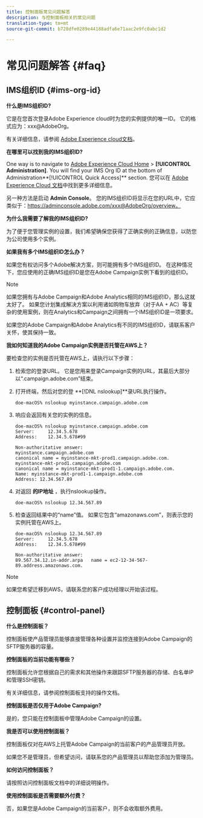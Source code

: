 ```yaml
---
title: 控制面板常见问题解答
description: 与控制面板相关的常见问题
translation-type: tm+mt
source-git-commit: b728dfe0289e44188adfa6e71aac2e9fc0abc1d2

---
```



# 常见问题解答 {#faq}

## IMS组织ID {#ims-org-id}

**什么是IMS组织ID?**

它是在您首次登录Adobe Experience cloud时为您的实例提供的唯一ID。 它的格式应为：xxx@AdobeOrg。

有关详细信息，请参阅 [Adobe Experience cloud文档](https://marketing.adobe.com/resources/help/en_US/mcloud/organizations.html)。

**在哪里可以找到我的IMS组织ID?**

One way is to navigate to [Adobe Experience Cloud Home](https://exc-login.experiencecloud.adobe.com/exc-content/login.html?prefixtenantid=amc) > **[!UICONTROL Administration]**. You will find your IMS Org ID at the bottom of Administration**[!UICONTROL Quick Access]** section. 您可以在 [Adobe Experience Cloud 文档](https://marketing.adobe.com/resources/help/en_US/mcloud/organizations.html)中找到更多详细信息。

另一种方法是启动 **Admin Console**。 您的IMS组织ID将显示在您的URL中，它应类似于：https://adminconsole.adobe.com/xxx@AdobeOrg/overview。

**为什么我需要了解我的IMS组织ID?**

为了便于您管理实例的设置，我们希望确保您获得了正确实例的正确信息，以防您为公司使用多个实例。

**如果我有多个IMS组织ID怎么办？**

如果您有权访问多个Adobe解决方案，则可能拥有多个IMS组织ID。 在这种情况下，您应使用的正确IMS组织ID是您在Adobe Campaign实例下看到的组织ID。

>[!NOTE]
>
>如果您拥有与Adobe Campaign和Adobe Analytics相同的IMS组织ID，那么这就太好了。 如果您计划集成解决方案以利用诸如购物车放弃（对于AA + AC）等复杂的使用案例，则在Analytics和Campaign之间拥有一个IMS组织ID是一项要求。
>
>如果您的Adobe Campaign和Adobe Analytics有不同的IMS组织ID，请联系客户关怀，使其保持一致。

**我如何知道我的Adobe Campaign实例是否托管在AWS上？**

要检查您的实例是否托管在AWS上，请执行以下步骤：

1. 检索您的登录URL。 它是您用来登录Campaign实例的URL，其最后大部分以“.campaign.adobe.com”结束。
1. 打开终端，然后对您的登 **[!DNL nslookup]**录URL执行操作。

   `doe-macOS% nslookup myinstance.campaign.adobe.com`

1. 响应会返回有关您的实例的信息。

   ```
   doe-macOS% nslookup myinstance.campaign.adobe.com
   Server:     12.34.5.678
   Address:    12.34.5.678#99
   
   Non-authoritative answer:
   myinstance.campaign.adobe.com
   canonical name = myinstance-mkt-prod1.campaign.adobe.com.
   myinstance-mkt-prod1.campaign.adobe.com
   canonical name = myinstance-mkt-prod1-1.campaign.adobe.com.
   Name: myinstance-mkt-prod1-1.campaign.adobe.com
   Address: 12.34.567.89
   ```

1. 对返回 **的IP地址** ，执行nslookup操作。

   `doe-macOS% nslookup 12.34.567.89`

1. 检查返回结果中的“name”值。 如果它包含“amazonaws.com”，则表示您的实例托管在AWS上。

   ```
   doe-macOS% nslookup 12.34.567.89
   Server:     12.34.5.678
   Address:    12.34.5.678#99
   
   Non-authoritative answer:
   89.567.34.12.in-addr.arpa   name = ec2-12-34-567-89.address.amazonaws.com.
   ```

>[!NOTE]
>
>如果您希望迁移到AWS，请联系您的客户成功经理以开始该过程。

## 控制面板 {#control-panel}

**什么是控制面板？**

控制面板使产品管理员能够直接管理各种设置并监控连接到Adobe Campaign的SFTP服务器的容量。

**控制面板的当前功能有哪些？**

控制面板允许您根据自己的需求和其他操作来跟踪SFTP服务器的存储、白名单IP和管理SSH密钥。

有关详细信息，请参阅控制面板支持的操作文档。

**控制面板是否仅用于Adobe Campaign?**

是的，您只能在控制面板中管理Adobe Campaign的设置。

**我是否可以使用控制面板？**

控制面板仅对在AWS上托管Adobe Campaign的当前客户的产品管理员开放。

如果您不是管理员，但希望访问，请联系您的产品管理员以帮助您添加为管理员。

**如何访问控制面板？**

请按照访问控制面板文档中的详细说明操作。

**使用控制面板是否需要额外付费？**

否，如果您是Adobe Campaign的当前客户，则不会收取额外费用。
